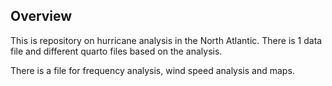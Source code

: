 ## Overview

This is repository on hurricane analysis in the North Atlantic. There is 1 data file and different quarto files based on the analysis.

There is a file for frequency analysis, wind speed analysis and maps.